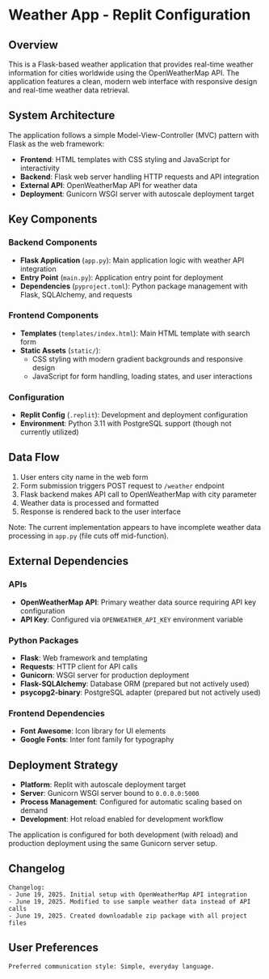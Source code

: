 # Weather App - Replit Configuration

## Overview

This is a Flask-based weather application that provides real-time weather information for cities worldwide using the OpenWeatherMap API. The application features a clean, modern web interface with responsive design and real-time weather data retrieval.

## System Architecture

The application follows a simple Model-View-Controller (MVC) pattern with Flask as the web framework:

- **Frontend**: HTML templates with CSS styling and JavaScript for interactivity
- **Backend**: Flask web server handling HTTP requests and API integration
- **External API**: OpenWeatherMap API for weather data
- **Deployment**: Gunicorn WSGI server with autoscale deployment target

## Key Components

### Backend Components
- **Flask Application** (`app.py`): Main application logic with weather API integration
- **Entry Point** (`main.py`): Application entry point for deployment
- **Dependencies** (`pyproject.toml`): Python package management with Flask, SQLAlchemy, and requests

### Frontend Components
- **Templates** (`templates/index.html`): Main HTML template with search form
- **Static Assets** (`static/`):
  - CSS styling with modern gradient backgrounds and responsive design
  - JavaScript for form handling, loading states, and user interactions

### Configuration
- **Replit Config** (`.replit`): Development and deployment configuration
- **Environment**: Python 3.11 with PostgreSQL support (though not currently utilized)

## Data Flow

1. User enters city name in the web form
2. Form submission triggers POST request to `/weather` endpoint
3. Flask backend makes API call to OpenWeatherMap with city parameter
4. Weather data is processed and formatted
5. Response is rendered back to the user interface

Note: The current implementation appears to have incomplete weather data processing in `app.py` (file cuts off mid-function).

## External Dependencies

### APIs
- **OpenWeatherMap API**: Primary weather data source requiring API key configuration
- **API Key**: Configured via `OPENWEATHER_API_KEY` environment variable

### Python Packages
- **Flask**: Web framework and templating
- **Requests**: HTTP client for API calls
- **Gunicorn**: WSGI server for production deployment
- **Flask-SQLAlchemy**: Database ORM (prepared but not actively used)
- **psycopg2-binary**: PostgreSQL adapter (prepared but not actively used)

### Frontend Dependencies
- **Font Awesome**: Icon library for UI elements
- **Google Fonts**: Inter font family for typography

## Deployment Strategy

- **Platform**: Replit with autoscale deployment target
- **Server**: Gunicorn WSGI server bound to `0.0.0.0:5000`
- **Process Management**: Configured for automatic scaling based on demand
- **Development**: Hot reload enabled for development workflow

The application is configured for both development (with reload) and production deployment using the same Gunicorn server setup.

## Changelog

```
Changelog:
- June 19, 2025. Initial setup with OpenWeatherMap API integration
- June 19, 2025. Modified to use sample weather data instead of API calls
- June 19, 2025. Created downloadable zip package with all project files
```

## User Preferences

```
Preferred communication style: Simple, everyday language.
```